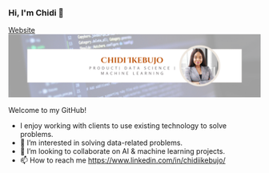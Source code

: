 ### Hi, I'm Chidi 👋
[Website](https://chidiikebujo.com/) 
![My Photo](chidi_photo.png)

Welcome to my GitHub!
- I enjoy working with clients to use existing technology to solve problems.
- 👀 I’m interested in solving data-related problems.
- 💞️ I’m looking to collaborate on AI & machine learning projects.
- 📫 How to reach me https://www.linkedin.com/in/chidiikebujo/

<!---
Chidi-nma/Chidi-nma is a ✨ special ✨ repository because its `README.md` (this file) appears on your GitHub profile.
You can click the Preview link to take a look at your changes.
--->
